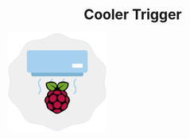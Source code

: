 <p align="center">
  <h1 align="center">Cooler Trigger</h1>
  <img width="200px" src="./assets/logo.png">
</p>
